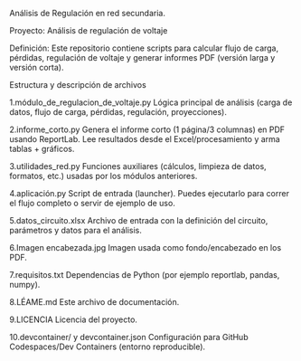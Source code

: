 Análisis de Regulación en red secundaria. 

Proyecto: Análisis de regulación de voltaje

Definición: 
Este repositorio contiene scripts para calcular flujo de carga, pérdidas, regulación de voltaje y generar informes PDF (versión larga y versión corta).

Estructura y descripción de archivos

1.módulo_de_regulacion_de_voltaje.py
  Lógica principal de análisis (carga de datos, flujo de carga, pérdidas, regulación, proyecciones).

2.informe_corto.py
  Genera el informe corto (1 página/3 columnas) en PDF usando ReportLab.
  Lee resultados desde el Excel/procesamiento y arma tablas + gráficos.

3.utilidades_red.py
  Funciones auxiliares (cálculos, limpieza de datos, formatos, etc.) usadas por los módulos anteriores.

4.aplicación.py
  Script de entrada (launcher). Puedes ejecutarlo para correr el flujo completo o servir de ejemplo de uso.

5.datos_circuito.xlsx
  Archivo de entrada con la definición del circuito, parámetros y datos para el análisis.

6.Imagen encabezada.jpg
  Imagen usada como fondo/encabezado en los PDF.

7.requisitos.txt
  Dependencias de Python (por ejemplo reportlab, pandas, numpy).

8.LÉAME.md
  Este archivo de documentación.

9.LICENCIA
  Licencia del proyecto.

10.devcontainer/ y devcontainer.json
  Configuración para GitHub Codespaces/Dev Containers (entorno reproducible).

